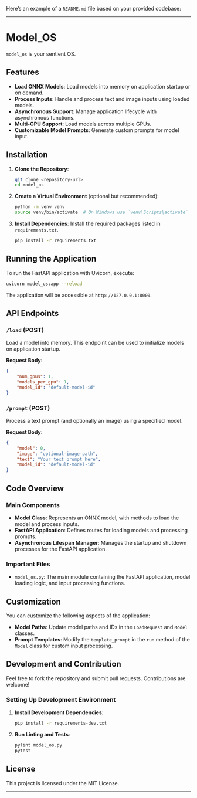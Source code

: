 Here’s an example of a `README.md` file based on your provided codebase:

---

# Model_OS

`model_os` is your sentient OS.

## Features

- **Load ONNX Models**: Load models into memory on application startup or on demand.
- **Process Inputs**: Handle and process text and image inputs using loaded models.
- **Asynchronous Support**: Manage application lifecycle with asynchronous functions.
- **Multi-GPU Support**: Load models across multiple GPUs.
- **Customizable Model Prompts**: Generate custom prompts for model input.

## Installation

1. **Clone the Repository**:
   ```bash
   git clone <repository-url>
   cd model_os
   ```

2. **Create a Virtual Environment** (optional but recommended):
   ```bash
   python -m venv venv
   source venv/bin/activate  # On Windows use `venv\Scripts\activate`
   ```

3. **Install Dependencies**:
   Install the required packages listed in `requirements.txt`.
   ```bash
   pip install -r requirements.txt
   ```

## Running the Application

To run the FastAPI application with Uvicorn, execute:

```bash
uvicorn model_os:app --reload
```

The application will be accessible at `http://127.0.0.1:8000`.

## API Endpoints

### `/load` (POST)
Load a model into memory. This endpoint can be used to initialize models on application startup.

**Request Body**:
```json
{
    "num_gpus": 1,
    "models_per_gpu": 1,
    "model_id": "default-model-id"
}
```

### `/prompt` (POST)
Process a text prompt (and optionally an image) using a specified model.

**Request Body**:
```json
{
    "model": 0,
    "image": "optional-image-path",
    "text": "Your text prompt here",
    "model_id": "default-model-id"
}
```

## Code Overview

### Main Components

- **Model Class**: Represents an ONNX model, with methods to load the model and process inputs.
- **FastAPI Application**: Defines routes for loading models and processing prompts.
- **Asynchronous Lifespan Manager**: Manages the startup and shutdown processes for the FastAPI application.

### Important Files

- `model_os.py`: The main module containing the FastAPI application, model loading logic, and input processing functions.

## Customization

You can customize the following aspects of the application:

- **Model Paths**: Update model paths and IDs in the `LoadRequest` and `Model` classes.
- **Prompt Templates**: Modify the `template_prompt` in the `run` method of the `Model` class for custom input processing.

## Development and Contribution

Feel free to fork the repository and submit pull requests. Contributions are welcome!

### Setting Up Development Environment

1. **Install Development Dependencies**:
   ```bash
   pip install -r requirements-dev.txt
   ```

2. **Run Linting and Tests**:
   ```bash
   pylint model_os.py
   pytest
   ```

## License

This project is licensed under the MIT License.

---